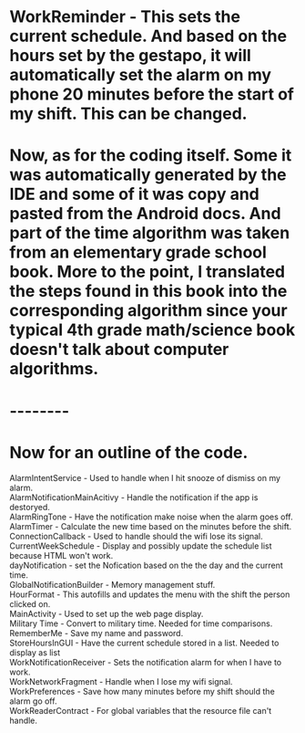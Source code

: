# WorkReminder - This sets the current schedule. And based on the hours set by the gestapo, it will automatically set the alarm on my phone 20 minutes before the start of my shift. This can be changed.

#  

# Now, as for the coding itself. Some it was automatically generated by the IDE and some of it was copy and pasted from the Android docs. And part of the time algorithm was taken from an elementary grade school book. More to the point, I translated the steps found in this book into the corresponding algorithm since your typical 4th grade math/science book doesn't talk about computer algorithms.

# --------
# Now for an outline of the code.
AlarmIntentService - Used to handle when I hit snooze of dismiss on my alarm. <br>
AlarmNotificationMainAcitivy - Handle the notification if the app is destoryed. <br>
AlarmRingTone - Have the notification make noise when the alarm goes off. <br>
AlarmTimer - Calculate the new time based on the minutes before the shift. <br> 
ConnectionCallback - Used to handle should the wifi lose its signal. <br>
CurrentWeekSchedule - Display and possibly update the schedule list because HTML won't work. <br>
dayNotification - set the Nofication based on the the day and the current time. <br>
GlobalNotificationBuilder - Memory management stuff. <br>
HourFormat - This autofills and updates the menu with the shift the person clicked on. <br>
MainActivity - Used to set up the web page display. <br>
Military Time - Convert to military time. Needed for time comparisons. <br>
RememberMe - Save my name and password. <br>
StoreHoursInGUI - Have the current schedule stored in a list. Needed to display as list <br>
WorkNotificationReceiver - Sets the notification alarm for when I have to work. <br>
WorkNetworkFragment - Handle when I lose my wifi signal. <br>
WorkPreferences - Save how many minutes before my shift should the alarm go off. <br>
WorkReaderContract - For global variables that the resource file can't handle. <br>
